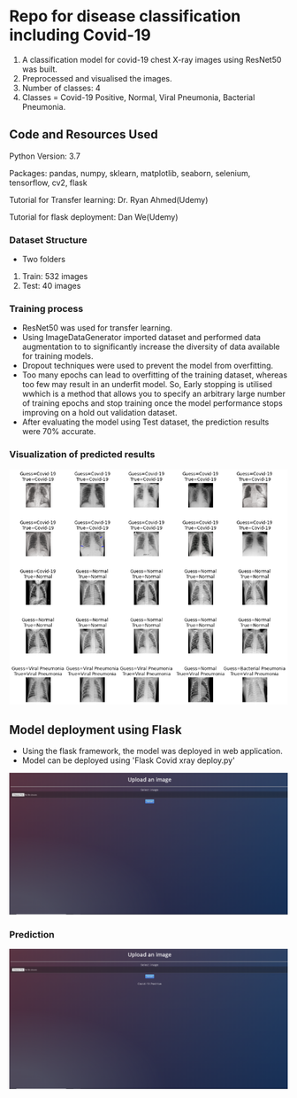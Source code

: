 # Repo for disease classification including Covid-19

1. A classification model for covid-19 chest X-ray images using ResNet50 was built.
2. Preprocessed and visualised the images.
3. Number of classes: 4
4. Classes = Covid-19 Positive, Normal, Viral Pneumonia, Bacterial Pneumonia.

## Code and Resources Used

Python Version: 3.7

Packages: pandas, numpy, sklearn, matplotlib, seaborn, selenium, tensorflow, cv2, flask

Tutorial for Transfer learning: Dr. Ryan Ahmed(Udemy)

Tutorial for flask deployment: Dan We(Udemy)


### Dataset Structure

* Two folders

1. Train: 532 images
2. Test: 40 images

### Training process
* ResNet50 was used for transfer learning.
* Using ImageDataGenerator imported dataset and performed data augmentation to to significantly increase the diversity of data available for training models.
* Dropout techniques were used to prevent the model from overfitting.
* Too many epochs can lead to overfitting of the training dataset, whereas too few may result in an underfit model. So, Early stopping is utilised wwhich is a method that allows you to specify an arbitrary large number of training epochs and stop training once the model performance stops improving on a hold out validation dataset.
* After evaluating the model using Test dataset, the prediction results were 70% accurate.

### Visualization of predicted results
![alt text](https://github.com/Jishan-works/Covid-19-Xray-classification-RESNET50-flask-deployment-/blob/master/prediction_image.png "Logo Title Text 1")

## Model deployment using Flask
* Using the flask framework, the model was deployed in web application.
* Model can be deployed using 'Flask Covid xray deploy.py'

![alt text](https://github.com/Jishan-works/Covid-19-Xray-classification-RESNET50-flask-deployment-/blob/master/screenshot.png)

### Prediction
![alt text](https://github.com/Jishan-works/Covid-19-Xray-classification-RESNET50-flask-deployment-/blob/master/prediction_screenshot.png)
 


